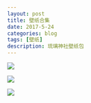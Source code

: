 ```yaml
---
layout: post
title: 壁纸合集
date: 2017-5-24
categories: blog
tags: [壁纸]
description: 琉璃神社壁纸包
---
```


![](http://oqgbih146.bkt.clouddn.com/02.png)

![](http://oqgbih146.bkt.clouddn.com/03.jpg)

![](http://oqgbih146.bkt.clouddn.com/29.jpg)
